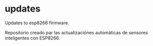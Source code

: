 # updates
Updates to esp8266 firmware.

Repositorio creado par las actualizaciónes automáticas de sensores inteligentes con ESP8266.
